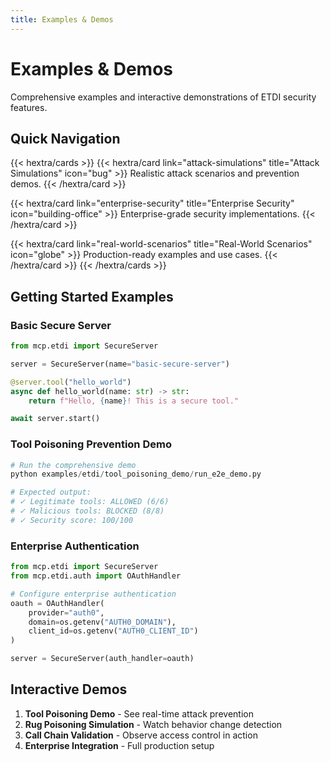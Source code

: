 ```yaml
---
title: Examples & Demos
---
```


# Examples & Demos

Comprehensive examples and interactive demonstrations of ETDI security features.

## Quick Navigation

{{< hextra/cards >}}
  {{< hextra/card link="attack-simulations" title="Attack Simulations" icon="bug" >}}
    Realistic attack scenarios and prevention demos.
  {{< /hextra/card >}}
  
  {{< hextra/card link="enterprise-security" title="Enterprise Security" icon="building-office" >}}
    Enterprise-grade security implementations.
  {{< /hextra/card >}}
  
  {{< hextra/card link="real-world-scenarios" title="Real-World Scenarios" icon="globe" >}}
    Production-ready examples and use cases.
  {{< /hextra/card >}}
{{< /hextra/cards >}}

## Getting Started Examples

### Basic Secure Server

```python
from mcp.etdi import SecureServer

server = SecureServer(name="basic-secure-server")

@server.tool("hello_world")
async def hello_world(name: str) -> str:
    return f"Hello, {name}! This is a secure tool."

await server.start()
```

### Tool Poisoning Prevention Demo

```python
# Run the comprehensive demo
python examples/etdi/tool_poisoning_demo/run_e2e_demo.py

# Expected output:
# ✓ Legitimate tools: ALLOWED (6/6)
# ✓ Malicious tools: BLOCKED (8/8) 
# ✓ Security score: 100/100
```

### Enterprise Authentication

```python
from mcp.etdi import SecureServer
from mcp.etdi.auth import OAuthHandler

# Configure enterprise authentication
oauth = OAuthHandler(
    provider="auth0",
    domain=os.getenv("AUTH0_DOMAIN"),
    client_id=os.getenv("AUTH0_CLIENT_ID")
)

server = SecureServer(auth_handler=oauth)
```

## Interactive Demos

1. **Tool Poisoning Demo** - See real-time attack prevention
2. **Rug Poisoning Simulation** - Watch behavior change detection  
3. **Call Chain Validation** - Observe access control in action
4. **Enterprise Integration** - Full production setup 